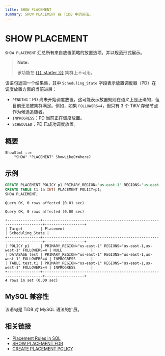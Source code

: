 ```yaml
---
title: SHOW PLACEMENT
summary: SHOW PLACEMENT 在 TiDB 中的用法。
---
```


# SHOW PLACEMENT

`SHOW PLACEMENT` 汇总所有来自放置策略的放置选项，并以规范形式展示。

> **Note:**
>
> 该功能在 [{{{ .starter }}}](https://docs.pingcap.com/tidbcloud/select-cluster-tier#tidb-cloud-serverless) 集群上不可用。

该语句返回一个结果集，其中 `Scheduling_State` 字段表示放置调度器（PD）在调度放置方面的当前进展：

* `PENDING`：PD 尚未开始调度放置。这可能表示放置规则在语义上是正确的，但目前无法被集群满足。例如，如果 `FOLLOWERS=4`，但只有 3 个 TiKV 存储节点作为候选追随者。
* `INPROGRESS`：PD 当前正在调度放置。
* `SCHEDULED`：PD 已成功调度放置。

## 概要

```ebnf+diagram
ShowStmt ::=
    "SHOW" "PLACEMENT" ShowLikeOrWhere?
```

## 示例

```sql
CREATE PLACEMENT POLICY p1 PRIMARY_REGION="us-east-1" REGIONS="us-east-1,us-west-1" FOLLOWERS=4;
CREATE TABLE t1 (a INT) PLACEMENT POLICY=p1;
SHOW PLACEMENT;
```

```
Query OK, 0 rows affected (0.01 sec)

Query OK, 0 rows affected (0.00 sec)

+---------------+----------------------------------------------------------------------+------------------+
| Target        | Placement                                                            | Scheduling_State |
+---------------+----------------------------------------------------------------------+------------------+
| POLICY p1     | PRIMARY_REGION="us-east-1" REGIONS="us-east-1,us-west-1" FOLLOWERS=4 | NULL             |
| DATABASE test | PRIMARY_REGION="us-east-1" REGIONS="us-east-1,us-west-1" FOLLOWERS=4 | INPROGRESS       |
| TABLE test.t1 | PRIMARY_REGION="us-east-1" REGIONS="us-east-1,us-west-1" FOLLOWERS=4 | INPROGRESS       |
+---------------+----------------------------------------------------------------------+------------------+
4 rows in set (0.00 sec)
```

## MySQL 兼容性

该语句是 TiDB 对 MySQL 语法的扩展。

## 相关链接

* [Placement Rules in SQL](/placement-rules-in-sql.md)
* [SHOW PLACEMENT FOR](/sql-statements/sql-statement-show-placement-for.md)
* [CREATE PLACEMENT POLICY](/sql-statements/sql-statement-create-placement-policy.md)